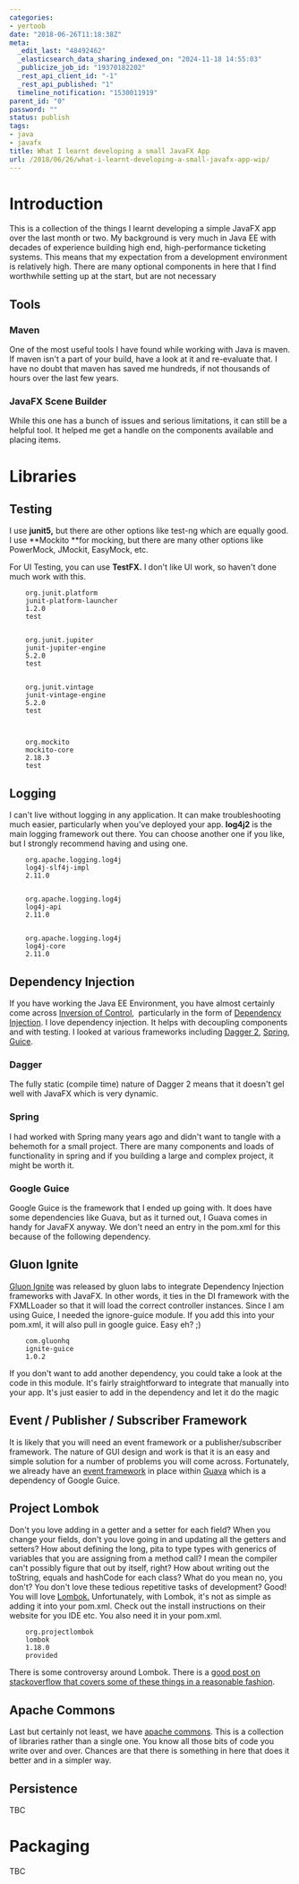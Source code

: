 ```yaml
---
categories:
- yertoob
date: "2018-06-26T11:18:38Z"
meta:
  _edit_last: "48492462"
  _elasticsearch_data_sharing_indexed_on: "2024-11-18 14:55:03"
  _publicize_job_id: "19370182202"
  _rest_api_client_id: "-1"
  _rest_api_published: "1"
  timeline_notification: "1530011919"
parent_id: "0"
password: ""
status: publish
tags:
- java
- javafx
title: What I learnt developing a small JavaFX App
url: /2018/06/26/what-i-learnt-developing-a-small-javafx-app-wip/
---
```


# Introduction

This is a collection of the things I learnt developing a simple JavaFX app over
the last month or two. My background is very much in Java EE with decades of
experience building high end, high-performance ticketing systems. This means
that my expectation from a development environment is relatively high. There are
many optional components in here that I find worthwhile setting up at the start,
but are not necessary

## Tools

### Maven

One of the most useful tools I have found while working with Java is maven. If
maven isn\'t a part of your build, have a look at it and re-evaluate that. I
have no doubt that maven has saved me hundreds, if not thousands of hours over
the last few years.

### JavaFX Scene Builder

While this one has a bunch of issues and serious limitations, it can still be a
helpful tool. It helped me get a handle on the components available and placing
items.

# Libraries

## Testing

I use **junit5,** but there are other options like test-ng which are equally
good. I use **Mockito **for mocking, but there are many other options like
PowerMock, JMockit, EasyMock, etc.

For UI Testing, you can use **TestFX.** I don\'t like UI work, so haven\'t done
much work with this.

        org.junit.platform
        junit-platform-launcher
        1.2.0
        test


        org.junit.jupiter
        junit-jupiter-engine
        5.2.0
        test


        org.junit.vintage
        junit-vintage-engine
        5.2.0
        test



        org.mockito
        mockito-core
        2.18.3
        test

## Logging

I can't live without logging in any application. It can make troubleshooting
much easier, particularly when you've deployed your app. **log4j2** is the main
logging framework out there. You can choose another one if you like, but I
strongly recommend having and using one.

        org.apache.logging.log4j
        log4j-slf4j-impl
        2.11.0


        org.apache.logging.log4j
        log4j-api
        2.11.0


        org.apache.logging.log4j
        log4j-core
        2.11.0

## Dependency Injection

If you have working the Java EE Environment, you have almost certainly come
across
[Inversion of Control](https://en.wikipedia.org/wiki/Inversion_of_control), 
particularly in the form
of [Dependency Injection](https://en.wikipedia.org/wiki/Dependency_injection). I
love dependency injection. It helps with decoupling components and with testing.
I looked at various frameworks including
[Dagger 2](https://google.github.io/dagger/), [Spring](https://spring.io/),
[Guice](https://github.com/google/guice).

### Dagger

The fully static (compile time) nature of Dagger 2 means that it doesn\'t gel
well with JavaFX which is very dynamic.

### Spring

I had worked with Spring many years ago and didn\'t want to tangle with a
behemoth for a small project. There are many components and loads of
functionality in spring and if you building a large and complex project, it
might be worth it.

### Google Guice

Google Guice is the framework that I ended up going with. It does have some
dependencies like Guava, but as it turned out, I Guava comes in handy for JavaFX
anyway. We don\'t need an entry in the pom.xml for this because of the following
dependency.

## Gluon Ignite

[Gluon Ignite](https://gluonhq.com/labs/ignite/) was released by gluon labs to
integrate Dependency Injection frameworks with JavaFX. In other words, it ties
in the DI framework with the FXMLLoader so that it will load the correct
controller instances. Since I am using Guice, I needed the ignore-guice module.
If you add this into your pom.xml, it will also pull in google guice. Easy eh?
;)

        com.gluonhq
        ignite-guice
        1.0.2

If you don\'t want to add another dependency, you could take a look at the code
in this module. It\'s fairly straightforward to integrate that manually into
your app. It\'s just easier to add in the dependency and let it do the magic

## Event / Publisher / Subscriber Framework

It is likely that you will need an event framework or a publisher/subscriber
framework. The nature of GUI design and work is that it is an easy and simple
solution for a number of problems you will come across. Fortunately, we already
have an
[event framework](https://github.com/google/guava/wiki/EventBusExplained) in
place within [Guava](https://github.com/google/guava) which is a dependency of
Google Guice.

## Project Lombok

Don\'t you love adding in a getter and a setter for each field? When you change
your fields, don\'t you love going in and updating all the getters and setters?
How about defining the long, pita to type types with generics of variables that
you are assigning from a method call? I mean the compiler can\'t possibly figure
that out by itself, right? How about writing out the toString, equals and
hashCode for each class? What do you mean no, you don\'t? You don\'t love these
tedious repetitive tasks of development? Good! You will love
[Lombok.](https://projectlombok.org/setup/eclipse) Unfortunately, with Lombok,
it\'s not as simple as adding it into your pom.xml. Check out the install
instructions on their website for you IDE etc. You also need it in your pom.xml.

        org.projectlombok
        lombok
        1.18.0
        provided

There is some controversy around Lombok. There is a
[good post on stackoverflow that covers some of these things in a reasonable fashion](https://stackoverflow.com/questions/3852091/is-it-safe-to-use-project-lombok).

## Apache Commons

Last but certainly not least, we have
[apache commons](https://commons.apache.org/). This is a collection of libraries
rather than a single one. You know all those bits of code you write over and
over. Chances are that there is something in here that does it better and in a
simpler way.

## Persistence

TBC

# Packaging

TBC
